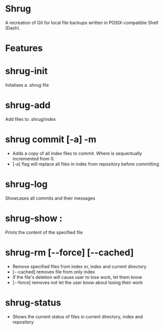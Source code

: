 # Shrug

A recreation of Git for local file backups written in POSIX-compatible Shell (Dash).

# Features

# shrug-init 
Initalises a .shrug file
# shrug-add <filenames>
Add files to .shrug/index
# shrug commit [-a] -m <message>
- Adds a copy of all index files to commit<number>. Where <number> is sequentually incremented from 0.
- [-a] flag will replace all files in index from repository before committing
# shrug-log
Showcases all commits and their messages
# shrug-show <commit-number>:<filename>
Prints the content of the specified file
# shrug-rm [--force] [--cached] <filenames>
- Remove specified files from index or, index and current directory
- [--cached] removes file from only index
- If the file's deletion will cause user to lose work, let them know
- [--force] removes not let the user know about losing their work
# shrug-status
- Shows the current status of files in current directory, index and repository
